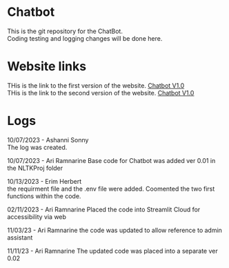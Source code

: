 # Chatbot
This is the git repository for the ChatBot.\
Coding testing and logging changes will be done here.

# Website links
THis is the link to the first version of the website. [Chatbot V1.0](https://pages.github.com/)\
THis is the link to the second version of the website. [Chatbot V1.0](https://pages.github.com/)

# Logs
10/07/2023 - Ashanni Sonny\
The log was created.

10/07/2023 - Ari Ramnarine
Base code for Chatbot was added ver 0.01 in the NLTKProj folder

10/13/2023 - Erim Herbert\
the requirment file and the .env file were added. Coomented the two first functions within the code.

02/11/2023 - Ari Ramnarine
Placed the code into Streamlit Cloud for accessibility via web

11/03/23 - Ari Ramnarine
the code was updated to allow reference to admin assistant

11/11/23 - Ari Ramnarine
The updated code was placed into a separate ver 0.02
